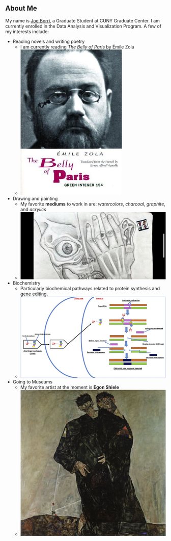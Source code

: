 ## About Me

My name is [Joe Borri](https://github.com/jborri/), a Graduate Student at CUNY Graduate Center. I am currently enrolled in the Data Analysis and Visualization Program. A few of my interests include:

- Reading novels and writing poetry
    - I am currently reading *The Belly of Paris* by Émile Zola
    - ![Cover of 'The Belly of Paris'](BoP.jpeg)
- Drawing and painting
    - My favorite **mediums** to work in are: *watercolors*, *charcoal*, *graphite*, and *acrylics*
    - ![Graphite drawing of mine. Portait of half-skeleton/half-human with hand covering the human side of the face](Drawing.jpeg)
- Biochemistry
    - Particularly biochemical pathways related to protein synthesis and gene editing.
    - ![Mechanism of Zinc-Finger Nuclease-Induced Genome Editing](ZFN.png)
- Going to Museums 
    - My favorite artist at the moment is **Egon Shiele**
    - ![Hermits by Egon Schiele](hermits.jpg)
